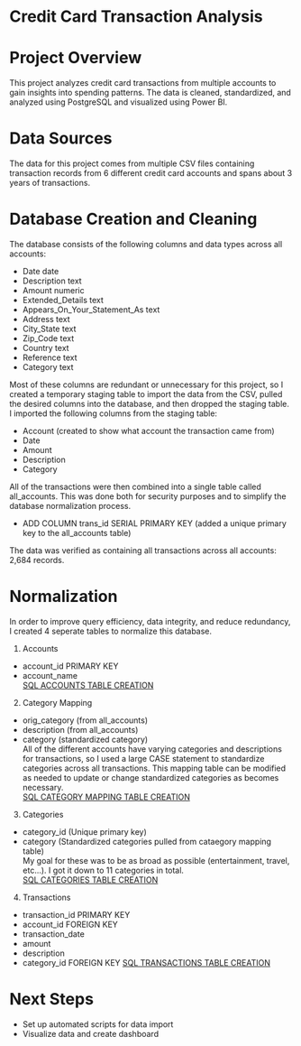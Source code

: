 # Credit Card Transaction Analysis

# Project Overview
This project analyzes credit card transactions from multiple accounts to gain insights into spending patterns. The data is cleaned, standardized, and analyzed using PostgreSQL and visualized using Power BI.

# Data Sources
The data for this project comes from multiple CSV files containing transaction records from 6 different credit card accounts and spans about 3 years of transactions. <br>

# Database Creation and Cleaning
The database consists of the following columns and data types across all accounts: <br>
* Date date
* Description text
* Amount numeric
* Extended_Details text
* Appears_On_Your_Statement_As text
* Address text
* City_State text
* Zip_Code text
* Country text
* Reference text
* Category text <br>

Most of these columns are redundant or unnecessary for this project, so I created a temporary staging table to import the data from the CSV, pulled the desired columns into the database, and then dropped the staging table. I imported the following columns from the staging table: <br>
* Account (created to show what account the transaction came from)
* Date
* Amount
* Description
* Category <br>

All of the transactions were then combined into a single table called all_accounts. This was done both for security purposes and to simplify the database normalization process.
* ADD COLUMN trans_id SERIAL PRIMARY KEY (added a unique primary key to the all_accounts table) <br>

The data was verified as containing all transactions across all accounts: 2,684 records. <br> 

# Normalization
In order to improve query efficiency, data integrity, and reduce redundancy, I created 4 seperate tables to normalize this database. <br>
1. Accounts
* account_id PRIMARY KEY
* account_name <br>
[SQL ACCOUNTS TABLE CREATION]()

2. Category Mapping 
* orig_category (from all_accounts)
* description (from all_accounts)
* category (standardized category) <br>
All of the different accounts have varying categories and descriptions for transactions, so I used a large CASE statement to standardize categories across all transactions. This mapping table can be modified as needed to update or change standardized categories as becomes necessary. <br>
[SQL CATEGORY MAPPING TABLE CREATION]()

3. Categories
* category_id (Unique primary key)
* category (Standardized categories pulled from cataegory mapping table) <br>
My goal for these was to be as broad as possible (entertainment, travel, etc...). I got it down to 11 categories in total. <br>
[SQL CATEGORIES TABLE CREATION]() 

4. Transactions
* transaction_id PRIMARY KEY
* account_id FOREIGN KEY
* transaction_date
* amount
* description
* category_id FOREIGN KEY
[SQL TRANSACTIONS TABLE CREATION]()

# Next Steps
* Set up automated scripts for data import
* Visualize data and create dashboard